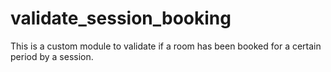 # validate_session_booking
This is a custom module to validate if a room has been booked for a certain period by a session.
